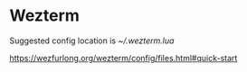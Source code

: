 # Wezterm

Suggested config location is *~/.wezterm.lua*

https://wezfurlong.org/wezterm/config/files.html#quick-start
